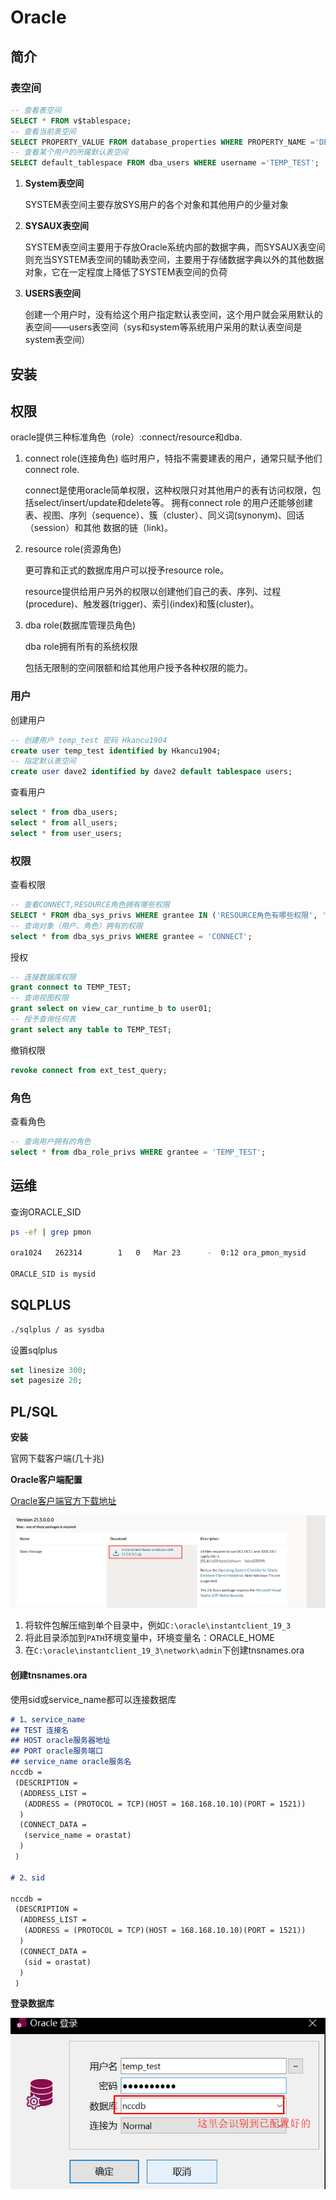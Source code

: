 # Oracle

## 简介



### 表空间

```sql
-- 查看表空间
SELECT * FROM v$tablespace;
-- 查看当前表空间
SELECT PROPERTY_VALUE FROM database_properties WHERE PROPERTY_NAME ='DEFAULT_PERMANENT_TABLESPACE';
-- 查看某个用户的所属默认表空间
SELECT default_tablespace FROM dba_users WHERE username ='TEMP_TEST';
```

1. **System表空间**

   SYSTEM表空间主要存放SYS用户的各个对象和其他用户的少量对象

2. **SYSAUX表空间**

   SYSTEM表空间主要用于存放Oracle系统内部的数据字典，而SYSAUX表空间则充当SYSTEM表空间的辅助表空间，主要用于存储数据字典以外的其他数据对象，它在一定程度上降低了SYSTEM表空间的负荷

3. **USERS表空间**

   创建一个用户时，没有给这个用户指定默认表空间，这个用户就会采用默认的表空间——users表空间（sys和system等系统用户采用的默认表空间是system表空间）



## 安装





## 权限

oracle提供三种标准角色（role）:connect/resource和dba.

1. connect role(连接角色)
   临时用户，特指不需要建表的用户，通常只赋予他们connect role.

   connect是使用oracle简单权限，这种权限只对其他用户的表有访问权限，包括select/insert/update和delete等。
   拥有connect role 的用户还能够创建表、视图、序列（sequence）、簇（cluster）、同义词(synonym)、回话（session）和其他 数据的链（link)。

2. resource role(资源角色)

   更可靠和正式的数据库用户可以授予resource role。

   resource提供给用户另外的权限以创建他们自己的表、序列、过程(procedure)、触发器(trigger)、索引(index)和簇(cluster)。

3. dba role(数据库管理员角色)

   dba role拥有所有的系统权限

   包括无限制的空间限额和给其他用户授予各种权限的能力。

### 用户

创建用户

```sql
-- 创建用户 temp_test 密码 Hkancu1904
create user temp_test identified by Hkancu1904;
-- 指定默认表空间
create user dave2 identified by dave2 default tablespace users;
```

查看用户

```sql
select * from dba_users; 
select * from all_users; 
select * from user_users;
```

### 权限

查看权限

```sql
-- 查看CONNECT,RESOURCE角色拥有哪些权限
SELECT * FROM dba_sys_privs WHERE grantee IN ('RESOURCE角色有哪些权限', 'CONNECT,') ORDER BY 1;
-- 查询对象（用户、角色）拥有的权限
select * from dba_sys_privs WHERE grantee = 'CONNECT';
```

授权

```sql
-- 连接数据库权限
grant connect to TEMP_TEST;
-- 查询视图权限
grant select on view_car_runtime_b to user01;
-- 授予查询任何表
grant select any table to TEMP_TEST;
```

撤销权限

```sql
revoke connect from ext_test_query;
```

### 角色

查看角色

```sql
-- 查询用户拥有的角色
select * from dba_role_privs WHERE grantee = 'TEMP_TEST';
```



## 运维

查询ORACLE_SID

```sh
ps -ef | grep pmon

ora1024   262314        1   0   Mar 23      -  0:12 ora_pmon_mysid

ORACLE_SID is mysid
```

## SQLPLUS

```sh
./sqlplus / as sysdba
```

设置sqlplus 

```sql
set linesize 300;
set pagesize 20;
```

## PL/SQL

**安装**

官网下载客户端(几十兆)

**Oracle客户端配置**

[Oracle客户端官方下载地址](https://www.oracle.com/database/technologies/instant-client/winx64-64-downloads.html)

![image-20220223110953153](assets/image-20220223110953153.png)

1. 将软件包解压缩到单个目录中，例如`C:\oracle\instantclient_19_3`
2. 将此目录添加到`PATH`环境变量中，环境变量名：ORACLE_HOME
3. 在`C:\oracle\instantclient_19_3\network\admin`下创建tnsnames.ora

#### 创建tnsnames.ora

使用sid或service_name都可以连接数据库

```markdown
# 1、service_name
## TEST 连接名
## HOST oracle服务器地址
## PORT oracle服务端口
## service_name oracle服务名
nccdb =
 (DESCRIPTION =
  (ADDRESS_LIST =
   (ADDRESS = (PROTOCOL = TCP)(HOST = 168.168.10.10)(PORT = 1521))
  )
  (CONNECT_DATA =
   (service_name = orastat)
  )
 )

# 2、sid

nccdb =
 (DESCRIPTION =
  (ADDRESS_LIST =
   (ADDRESS = (PROTOCOL = TCP)(HOST = 168.168.10.10)(PORT = 1521))
  )
  (CONNECT_DATA =
   (sid = orastat)
  )
 )
```

**登录数据库**

![image-20220223112529098](assets/image-20220223112529098.png)